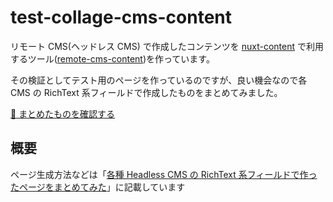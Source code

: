 # test-collage-cms-content

リモート CMS(ヘッドレス CMS) で作成したコンテンツを [nuxt-content](https://content.nuxtjs.org/ja) で利用するツール([remote-cms-content](https://github.com/hankei6km/remote-cms-content))を作っています。

その検証としてテスト用のページを作っているのですが、良い機会なので各 CMS の RichText 系フィールドで作成したものをまとめてみました。

[📖 まとめたものを確認する](https://hankei6km.github.io/test-collage-cms-content/)


## 概要

ページ生成方法などは「[各種 Headless CMS の RichText 系フィールドで作ったページをまとめてみた](https://zenn.dev/hankei6km/articles/test-collage-cms-content)」に記載しています

